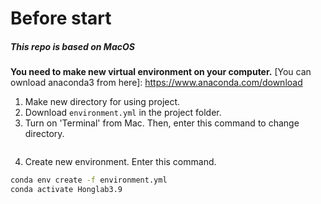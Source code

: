 # Before start
##### This repo is based on MacOS 
__You need to make new virtual environment on your computer.__
[You can ownload anaconda3 from here]: https://www.anaconda.com/download

1. Make new directory for using project.
2. Download ``environment.yml`` in the project folder.
3. Turn on 'Terminal' from Mac. Then, enter this command to change directory.
 ```cd (your folder name)
 ```

4. Create new environment. Enter this command.

```bash
conda env create -f environment.yml 
conda activate Honglab3.9
```